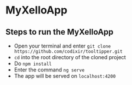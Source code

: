 # MyXelloApp

## Steps to run the MyXelloApp

- Open your terminal and enter `git clone https://github.com/codixir/tooltipper.git`
- `cd` into the root directory of the cloned project
- Do `npm install`
- Enter the command `ng serve`
- The app will be served on `localhost:4200`
